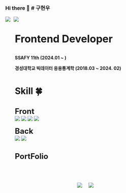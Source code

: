 <!-- ![header](https://capsule-render.vercel.app/api?type=waving&&color=gradient&height=100&section=header&fontSize=90) -->

### Hi there 👋 # 구현우

<div style="display: flex; align-items: center">
  <img
    src="https://img.shields.io/badge/JavaScript-F7DF1E?style=flat-square&logo=JavaScript&logoColor=white"
  />
  <img
    src="https://img.shields.io/badge/React-61DAFB?style=for-the-badge&logo=React&logoColor=white"
    style="margin-left: 10px"
  />
</div>
<br/> <br/>
<div style="margin-left: 30px; margin-right: 30px">
  <strong style="font-size: 32px"> Frontend Developer</strong>
  <br /><br />

<strong>SSAFY 11th (2024.01 ~ )</strong>
<br />

<strong>경성대학교 빅데이터 응용통계학 (2018.03 ~ 2024. 02)</strong>

  <br />

<strong style="font-size: 28px">Skill :four_leaf_clover: </strong>
<br /><br />

<strong style="font-size: 24px">Front</strong>
<br />
<img
    src="https://img.shields.io/badge/HTML5-E34F26?style=flat-square&logo=HTML5&logoColor=white"
  />
<img
    src="https://img.shields.io/badge/CSS3-1572B6?style=flat-square&logo=CSS3&logoColor=white"
  />
<img
    src="https://img.shields.io/badge/Node.js-339933?style=flat-square&logo=Node.js&logoColor=white"
  />
<img
    src="https://img.shields.io/badge/vue.js-4FC08D?style=flat-square&logo=vue.js&logoColor=white"
  />

<strong style="font-size: 24px">Back</strong>
<br />
<img
    src="https://img.shields.io/badge/Python-3766AB?style=flat-square&logo=Python&logoColor=white"
  />
<img
    src="https://img.shields.io/badge/Django-092E20?style=flat&logo=Django&logoColor=white"
  />

<br />

  <strong>
    <a href="https://portfolio-ten-tawny-25.vercel.app/" target="_blank" style="text-decoration: none; color: inherit;font-size: 24px">PortFolio</a>
  </strong>
  <br /><br /><br/><br/><br/>
  
  <div style="display: flex; justify-content: center; align-items: center">
    <img
      src="https://github-readme-stats.vercel.app/api?username=koohyunwoo1&show_icons=true&theme=radical"
      style="margin-right: 10px"
    />
    <a href="https://solved.ac/hwlove99/">
      <img
        src="http://mazassumnida.wtf/api/v2/generate_badge?boj=hwlove99"
        style="margin-left: 10px"
      />
    </a>
  </div>
</div>

<!-- ![footer](https://capsule-render.vercel.app/api?type=waving&&color=gradient&height=100&section=footer&fontSize=90) -->
